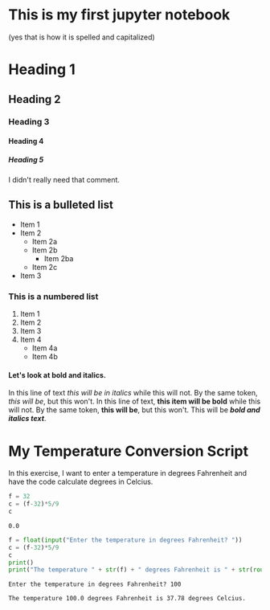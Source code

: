 
# This is my first jupyter notebook
(yes that is how it is spelled and capitalized)


# Heading 1
## Heading 2
### Heading 3
#### Heading 4
##### Heading 5
I didn't really need that comment.

## This is a bulleted list
* Item 1
* Item 2
    * Item 2a
    * Item 2b
        * Item 2ba
    * Item 2c
* Item 3

### This is a numbered list
1. Item 1
2. Item 2
7. Item 3
15. Item 4
    * Item 4a
    * Item 4b

#### Let's look at bold and italics.
In this line of text *this will be in italics* while this will not. By the same token, _this will be_, but this won't. In this line of text, **this item will be bold** while this will not. By the same token, __this will be__, but this won't. This will be ***bold and italics text***. 

# My Temperature Conversion Script
In this exercise, I want to enter a temperature in degrees Fahrenheit and have the code calculate degrees in Celcius.


```python
f = 32
c = (f-32)*5/9
c
```




    0.0




```python
f = float(input("Enter the temperature in degrees Fahrenheit? "))
c = (f-32)*5/9
c
print()
print("The temperature " + str(f) + " degrees Fahrenheit is " + str(round((c),2)) + " degrees Celcius.")
```

    Enter the temperature in degrees Fahrenheit? 100
    
    The temperature 100.0 degrees Fahrenheit is 37.78 degrees Celcius.
    


```python

```
